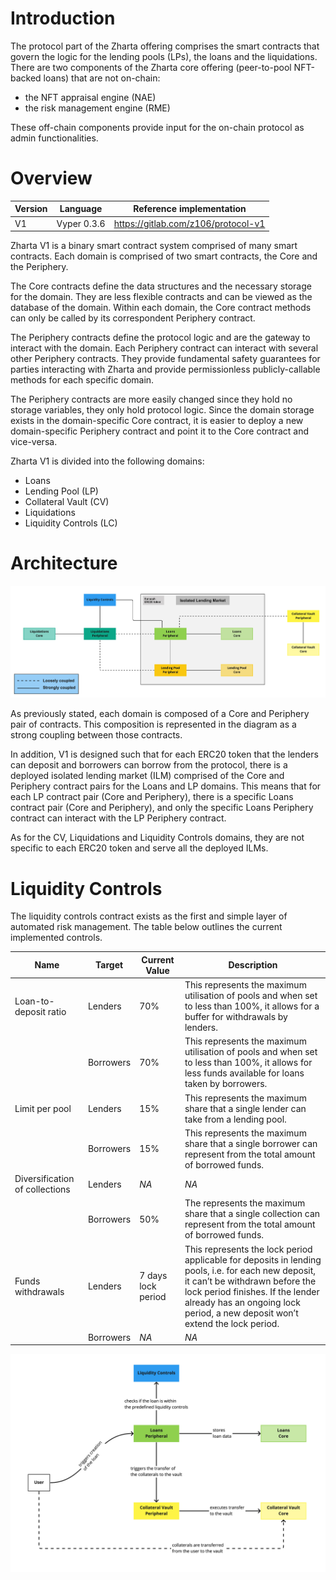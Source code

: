 # Introduction

The protocol part of the Zharta offering comprises the smart contracts that govern the logic for the lending pools (LPs), the loans and the liquidations. There are two components of the Zharta core offering (peer-to-pool NFT-backed loans) that are not on-chain:
* the NFT appraisal engine (NAE)
* the risk management engine (RME)

These off-chain components provide input for the on-chain protocol as admin functionalities.

# Overview
| **Version** | **Language** | **Reference implementation** |
|---|---|---|
| V1 | Vyper 0.3.6 | https://gitlab.com/z106/protocol-v1 |

Zharta V1 is a binary smart contract system comprised of many smart contracts. Each domain is comprised of two smart contracts, the Core and the Periphery.

The Core contracts define the data structures and the necessary storage for the domain. They are less flexible contracts and can be viewed as the database of the domain. Within each domain, the Core contract methods can only be called by its correspondent Periphery contract.

The Periphery contracts define the protocol logic and are the gateway to interact with the domain. Each Periphery contract can interact with several other Periphery contracts. They provide fundamental safety guarantees for parties interacting with Zharta and provide permissionless publicly-callable methods for each specific domain.

The Periphery contracts are more easily changed since they hold no storage variables, they only hold protocol logic. Since the domain storage exists in the domain-specific Core contract, it is easier to deploy a new domain-specific Periphery contract and point it to the Core contract and vice-versa.

Zharta V1 is divided into the following domains:
* Loans
* Lending Pool (LP)
* Collateral Vault (CV)
* Liquidations
* Liquidity Controls (LC)

# Architecture

![Architecture](architecture.jpg)

As previously stated, each domain is composed of a Core and Periphery pair of contracts. This composition is represented in the diagram as a strong coupling between those contracts.

In addition, V1 is designed such that for each ERC20 token that the lenders can deposit and borrowers can borrow from the protocol, there is a deployed isolated lending market (ILM) comprised of the Core and Periphery contract pairs for the Loans and LP domains. This means that for each LP contract pair (Core and Periphery), there is a specific Loans contract pair (Core and Periphery), and only the specific Loans Periphery contract can interact with the LP Periphery contract.

As for the CV, Liquidations and Liquidity Controls domains, they are not specific to each ERC20 token and serve all the deployed ILMs.

# Liquidity Controls

The liquidity controls contract exists as the first and simple layer of automated risk management. The table below outlines the current implemented controls.

| **Name** | **Target** | **Current Value** | **Description** |
|---|---|---|---|
| Loan-to-deposit ratio | Lenders | 70% | This represents the maximum utilisation of pools and when set to less than 100%, it allows for a buffer for withdrawals by lenders. |
|  | Borrowers | 70% | This represents the maximum utilisation of pools and when set to less than 100%, it allows for less funds available for loans taken by borrowers. |
| Limit per pool | Lenders | 15% | This represents the maximum share that a single lender can take from a lending pool. |
|  | Borrowers | 15% | This represents the maximum share that a single borrower can represent from the total amount of borrowed funds. |
| Diversification of collections | Lenders | _NA_ | _NA_ |
|  | Borrowers | 50% | The represents the maximum share that a single collection can represent from the total amount of borrowed funds. |
| Funds withdrawals | Lenders | 7 days lock period | This represents the lock period applicable for deposits in lending pools, i.e. for each new deposit, it can’t be withdrawn before the lock period finishes. If the lender already has an ongoing lock period, a new deposit won’t extend the lock period. |
|  | Borrowers | _NA_ | _NA_ |





![Loan Creation](loan_creation.jpg)


